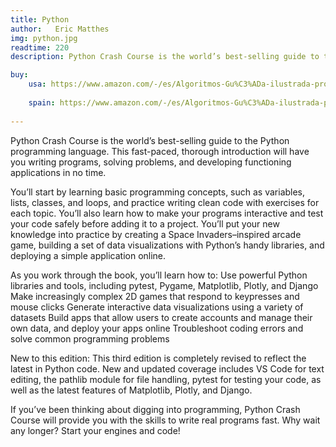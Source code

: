 ```yaml
---
title: Python
author:   Eric Matthes 
img: python.jpg
readtime: 220
description: Python Crash Course is the world’s best-selling guide to the Python programming language. This fast-paced, thorough introduction will have you writing programs, solving problems, and developing functioning applications in no time.

buy:
    usa: https://www.amazon.com/-/es/Algoritmos-Gu%C3%ADa-ilustrada-programadores-curiosos/dp/8441540985/ref=sr_1_1?__mk_es_US=%C3%85M%C3%85%C5%BD%C3%95%C3%91&sr=8-1
    
    spain: https://www.amazon.com/-/es/Algoritmos-Gu%C3%ADa-ilustrada-programadores-curiosos/dp/8441540985/ref=sr_1_1?__mk_es_US=%C3%85M%C3%85%C5%BD%C3%95%C3%91&sr=8-1
        
---
```


Python Crash Course is the world’s best-selling guide to the Python programming language. This fast-paced, thorough introduction will have you writing programs, solving problems, and developing functioning applications in no time.

You’ll start by learning basic programming concepts, such as variables, lists, classes, and loops, and practice writing clean code with exercises for each topic. You’ll also learn how to make your programs interactive and test your code safely before adding it to a project. You’ll put your new knowledge into practice by creating a Space Invaders–inspired arcade game, building a set of data visualizations with Python’s handy libraries, and deploying a simple application online.

As you work through the book, you’ll learn how to:
Use powerful Python libraries and tools, including pytest, Pygame, Matplotlib, Plotly, and Django
Make increasingly complex 2D games that respond to keypresses and mouse clicks
Generate interactive data visualizations using a variety of datasets
Build apps that allow users to create accounts and manage their own data, and deploy your apps online
Troubleshoot coding errors and solve common programming problems

New to this edition: This third edition is completely revised to reflect the latest in Python code. New and updated coverage includes VS Code for text editing, the pathlib module for file handling, pytest for testing your code, as well as the latest features of Matplotlib, Plotly, and Django.

If you’ve been thinking about digging into programming, Python Crash Course will provide you with the skills to write real programs fast. Why wait any longer? Start your engines and code!
